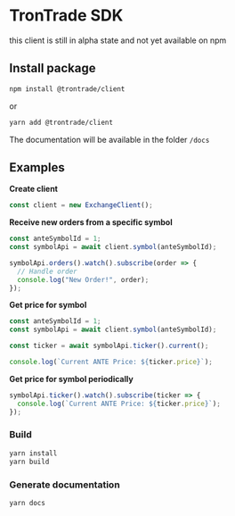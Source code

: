 # TronTrade SDK

this client is still in alpha state and not yet available on npm

## Install package

```bash
npm install @trontrade/client
```

or

```bash
yarn add @trontrade/client
```

The documentation will be available in the folder `/docs`

## Examples

**Create client**

```javascript
const client = new ExchangeClient();
```

**Receive new orders from a specific symbol**

```javascript
const anteSymbolId = 1;
const symbolApi = await client.symbol(anteSymbolId);

symbolApi.orders().watch().subscribe(order => {
  // Handle order
  console.log("New Order!", order);
});
```

**Get price for symbol**

```javascript
const anteSymbolId = 1;
const symbolApi = await client.symbol(anteSymbolId);

const ticker = await symbolApi.ticker().current();

console.log(`Current ANTE Price: ${ticker.price}`);
```

**Get price for symbol periodically**

```javascript
symbolApi.ticker().watch().subscribe(ticker => {
  console.log(`Current ANTE Price: ${ticker.price}`);
});
```

### Build

```bash
yarn install
yarn build
```

### Generate documentation

```bash
yarn docs
```
